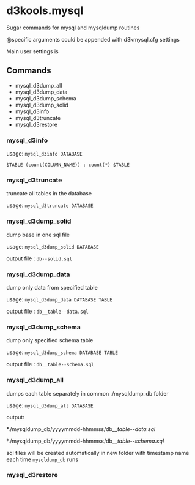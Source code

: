 
# d3kools.mysql

Sugar commands for mysql and mysqldump routines

@specific arguments could be appended with d3kmysql.cfg settings

Main user settings is 

## Commands
* mysql_d3dump_all
* mysql_d3dump_data
* mysql_d3dump_schema
* mysql_d3dump_solid
* mysql_d3info
* mysql_d3truncate
* mysql_d3restore

### mysql_d3info
usage: `mysql_d3info DATABASE`

```$TABLE (count(COLUMN_NAME)) : count(*) $TABLE```

### mysql_d3truncate
truncate all tables in the database

usage: `mysql_d3truncate DATABASE`

### mysql_d3dump_solid
dump base in one sql file

usage: `mysql_d3dump_solid DATABASE`

output file : `db--solid.sql`

### mysql_d3dump_data
dump only data from specified table

usage: `mysql_d3dump_data DATABASE TABLE`

output file : `db__table--data.sql`

### mysql_d3dump_schema
dump only specified schema table

usage: `mysql_d3dump_schema DATABASE TABLE`

output file : `db__table--schema.sql`

### mysql_d3dump_all
dumps each table separately in common ./mysqldump_db folder

usage: `mysql_d3dump_all DATABASE`

output:

*./mysqldump_db/yyyymmdd-hhmmss/db__*table--data.sql*

*./mysqldump_db/yyyymmdd-hhmmss/db__*table--schema.sql*

sql files will be created automatically in new folder with timestamp name each time `mysqldump_db` runs

### mysql_d3restore
